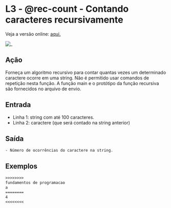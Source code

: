 # L3 - @rec-count - Contando caracteres recursivamente

Veja a versão online: [aqui.](https://github.com/qxcodefup/arcade/blob/master/base/rec-count/Readme.md)

![_](https://raw.githubusercontent.com/qxcodefup/arcade/master/base/rec-count/cover.jpg)

## Ação

Forneça um algoritmo recursivo para contar quantas vezes um determinado caractere ocorre em uma string. Não é permitido usar comandos de repetição nesta função. A função main e o protótipo da função recursiva são fornecidos no arquivo de envio.

## Entrada

- Linha 1: string com até 100 caracteres.
- Linha 2: caractere (que será contado na string anterior)

## Saída

    - Número de ocorrências do caractere na string.

## Exemplos

``` txt
>>>>>>>>
fundamentos de programacao
a
========
4
<<<<<<<<
```

#
